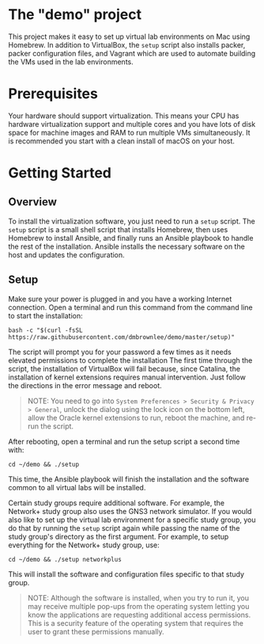 # The "demo" project
This project makes it easy to set up virtual lab environments on Mac using Homebrew.  In addition to VirtualBox, the ```setup``` script also installs packer, packer configuration files, and Vagrant which are used to automate building the VMs used in the lab environments.

# Prerequisites
Your hardware should support virtualization. This means your CPU has hardware virtualization support and multiple cores and you have lots of disk space for machine images and RAM to run multiple VMs simultaneously.  It is recommended you start with a clean install of macOS on your host.

# Getting Started
## Overview
To install the virtualization software, you just need to run a ```setup``` script.  The ```setup``` script is a small shell script that installs Homebrew, then uses Homebrew to install Ansible, and finally runs an Ansible playbook to handle the rest of the installation.  Ansible installs the necessary software on the host and updates the configuration.

## Setup
Make sure your power is plugged in and you have a working Internet connection.  Open a terminal and run this command from the command line to start the installation:
```
bash -c "$(curl -fsSL https://raw.githubusercontent.com/dmbrownlee/demo/master/setup)"
```
The script will prompt you for your password a few times as it needs elevated permissions to complete the installation  The first time through the script, the installation of VirtualBox will fail because, since Catalina, the installation of kernel extensions requires manual intervention.  Just follow the directions in the error message and reboot.
> NOTE: You need to go into ```System Preferences > Security & Privacy > General```, unlock the dialog using the lock icon on the bottom left, allow the Oracle kernel extensions to run, reboot the machine, and re-run the script.

After rebooting, open a terminal and run the setup script a second time with:
```
cd ~/demo && ./setup
```
This time, the Ansible playbook will finish the installation and the software common to all virtual labs will be installed.

Certain study groups require additional software.  For example, the Network+ study group also uses the GNS3 network simulator. If you would also like to set up the virtual lab environment for a specific study group, you do that by running the ```setup``` script again while passing the name of the study group's directory as the first argument.  For example, to setup everything for the Network+ study group, use:
```
cd ~/demo && ./setup networkplus
```
This will install the software and configuration files specific to that study group.

> NOTE: Although the software is installed, when you try to run it, you may receive multiple pop-ups from the operating system letting you know the applications are requesting additional access permissions.  This is a security feature of the operating system that requires the user to grant these permissions manually.
